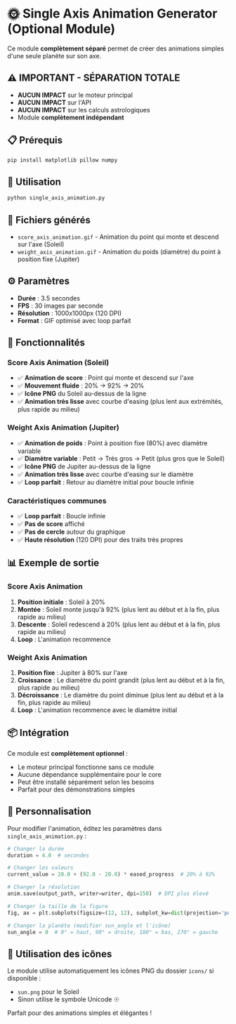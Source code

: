 # 🌞 Single Axis Animation Generator (Optional Module)

Ce module **complètement séparé** permet de créer des animations simples d'une seule planète sur son axe.

## ⚠️ IMPORTANT - SÉPARATION TOTALE

- **AUCUN IMPACT** sur le moteur principal
- **AUCUN IMPACT** sur l'API
- **AUCUN IMPACT** sur les calculs astrologiques
- Module **complètement indépendant**

## 📋 Prérequis

```bash
pip install matplotlib pillow numpy
```

## 🚀 Utilisation

```bash
python single_axis_animation.py
```

## 📁 Fichiers générés

- `score_axis_animation.gif` - Animation du point qui monte et descend sur l'axe (Soleil)
- `weight_axis_animation.gif` - Animation du poids (diamètre) du point à position fixe (Jupiter)

## ⚙️ Paramètres

- **Durée** : 3.5 secondes
- **FPS** : 30 images par seconde
- **Résolution** : 1000x1000px (120 DPI)
- **Format** : GIF optimisé avec loop parfait

## 🎯 Fonctionnalités

### Score Axis Animation (Soleil)
- ✅ **Animation de score** : Point qui monte et descend sur l'axe
- ✅ **Mouvement fluide** : 20% → 92% → 20%
- ✅ **Icône PNG** du Soleil au-dessus de la ligne
- ✅ **Animation très lisse** avec courbe d'easing (plus lent aux extrémités, plus rapide au milieu)

### Weight Axis Animation (Jupiter)
- ✅ **Animation de poids** : Point à position fixe (80%) avec diamètre variable
- ✅ **Diamètre variable** : Petit → Très gros → Petit (plus gros que le Soleil)
- ✅ **Icône PNG** de Jupiter au-dessus de la ligne
- ✅ **Animation très lisse** avec courbe d'easing sur le diamètre
- ✅ **Loop parfait** : Retour au diamètre initial pour boucle infinie

### Caractéristiques communes
- ✅ **Loop parfait** : Boucle infinie
- ✅ **Pas de score** affiché
- ✅ **Pas de cercle** autour du graphique
- ✅ **Haute résolution** (120 DPI) pour des traits très propres

## 📊 Exemple de sortie

### Score Axis Animation
1. **Position initiale** : Soleil à 20%
2. **Montée** : Soleil monte jusqu'à 92% (plus lent au début et à la fin, plus rapide au milieu)
3. **Descente** : Soleil redescend à 20% (plus lent au début et à la fin, plus rapide au milieu)
4. **Loop** : L'animation recommence

### Weight Axis Animation
1. **Position fixe** : Jupiter à 80% sur l'axe
2. **Croissance** : Le diamètre du point grandit (plus lent au début et à la fin, plus rapide au milieu)
3. **Décroissance** : Le diamètre du point diminue (plus lent au début et à la fin, plus rapide au milieu)
4. **Loop** : L'animation recommence avec le diamètre initial

## 📦 Intégration

Ce module est **complètement optionnel** :
- Le moteur principal fonctionne sans ce module
- Aucune dépendance supplémentaire pour le core
- Peut être installé séparément selon les besoins
- Parfait pour des démonstrations simples

## 🔧 Personnalisation

Pour modifier l'animation, éditez les paramètres dans `single_axis_animation.py` :

```python
# Changer la durée
duration = 4.0  # secondes

# Changer les valeurs
current_value = 20.0 + (92.0 - 20.0) * eased_progress  # 20% à 92%

# Changer la résolution
anim.save(output_path, writer=writer, dpi=150)  # DPI plus élevé

# Changer la taille de la figure
fig, ax = plt.subplots(figsize=(12, 12), subplot_kw=dict(projection='polar'))

# Changer la planète (modifier sun_angle et l'icône)
sun_angle = 0  # 0° = haut, 90° = droite, 180° = bas, 270° = gauche
```

## 🎨 Utilisation des icônes

Le module utilise automatiquement les icônes PNG du dossier `icons/` si disponible :
- `sun.png` pour le Soleil
- Sinon utilise le symbole Unicode ☉

Parfait pour des animations simples et élégantes !
